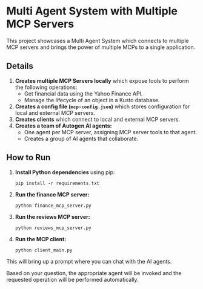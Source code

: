 # Multi Agent System with Multiple MCP Servers

This project showcases a Multi Agent System which connects to multiple MCP servers and brings the power of multiple MCPs to a single application.

## Details

1. **Creates multiple MCP Servers locally** which expose tools to perform the following operations:
    - Get financial data using the Yahoo Finance API.
    - Manage the lifecycle of an object in a Kusto database.
2. **Creates a config file (`mcp-config.json`)** which stores configuration for local and external MCP servers.
3. **Creates clients** which connect to local and external MCP servers.
4. **Creates a team of Autogen AI agents:**
    - One agent per MCP server, assigning MCP server tools to that agent.
    - Creates a group of AI agents that collaborate.

## How to Run

1. **Install Python dependencies** using pip:
    ```
    pip install -r requirements.txt
    ```
2. **Run the finance MCP server:**
    ```
    python finance_mcp_server.py
    ```
3. **Run the reviews MCP server:**
    ```
    python reviews_mcp_server.py
    ```
4. **Run the MCP client:**
    ```
    python client_main.py
    ```

This will bring up a prompt where you can chat with the AI agents.

Based on your question, the appropriate agent will be invoked and the requested operation will be performed automatically.
